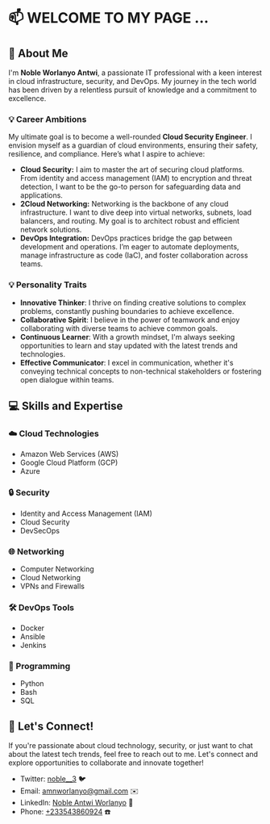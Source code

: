 

# 📫 WELCOME TO MY PAGE ... 

## 🚀 About Me

 I'm **Noble Worlanyo Antwi**, a passionate IT professional with a keen interest in cloud infrastructure, security, and DevOps. My journey in the tech world has been driven by a relentless pursuit of knowledge and a commitment to excellence.

### 💡 Career Ambitions
My ultimate goal is to become a well-rounded **Cloud Security Engineer**. I envision myself as a guardian of cloud environments, ensuring their safety, resilience, and compliance. Here’s what I aspire to achieve:

- **Cloud Security:** I aim to master the art of securing cloud platforms. From identity and access management (IAM) to encryption and threat detection, I want to be the go-to person for safeguarding data and applications.
- **2Cloud Networking:** Networking is the backbone of any cloud infrastructure. I want to dive deep into virtual networks, subnets, load balancers, and routing. My goal is to architect robust and efficient network solutions.
- **DevOps Integration:** DevOps practices bridge the gap between development and operations. I’m eager to automate deployments, manage infrastructure as code (IaC), and foster collaboration across teams.

### 💡 Personality Traits

- **Innovative Thinker**: I thrive on finding creative solutions to complex problems, constantly pushing boundaries to achieve excellence.
- **Collaborative Spirit**: I believe in the power of teamwork and enjoy collaborating with diverse teams to achieve common goals.
- **Continuous Learner**: With a growth mindset, I'm always seeking opportunities to learn and stay updated with the latest trends and technologies.
- **Effective Communicator**: I excel in communication, whether it's conveying technical concepts to non-technical stakeholders or fostering open dialogue within teams.

## 💻 Skills and Expertise

### ☁️ Cloud Technologies
- Amazon Web Services (AWS)
- Google Cloud Platform (GCP)
- Azure

### 🔒 Security
- Identity and Access Management (IAM)
- Cloud Security
- DevSecOps

### 🌐 Networking
- Computer Networking
- Cloud Networking
- VPNs and Firewalls

### 🛠️ DevOps Tools
- Docker
- Ansible
- Jenkins

### 🐍 Programming
- Python
- Bash
- SQL

## 🤝 Let's Connect!

If you're passionate about cloud technology, security, or just want to chat about the latest tech trends, feel free to reach out to me. Let's connect and explore opportunities to collaborate and innovate together!
- Twitter: [noble__3](https://twitter.com/noble___3) 🐦
- Email: [amnworlanyo@gmail.com](mailto:amnworlanyo@gmail.com) ✉️
- LinkedIn: [Noble Antwi Worlanyo](https://www.linkedin.com/in/noble-antwi-worlanyo/) 🔗
- Phone: [+233543860924](tel:+233543860924) ☎️



